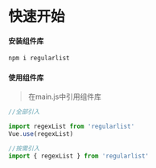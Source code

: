 # 快速开始

#### 安装组件库

```bash
npm i regularlist
```

#### 使用组件库
> 在main.js中引用组件库
```javascript
//全部引入

import regexList from 'regularlist'
Vue.use(regexList)

//按需引入
import { regexList } from 'regularlist'
```
